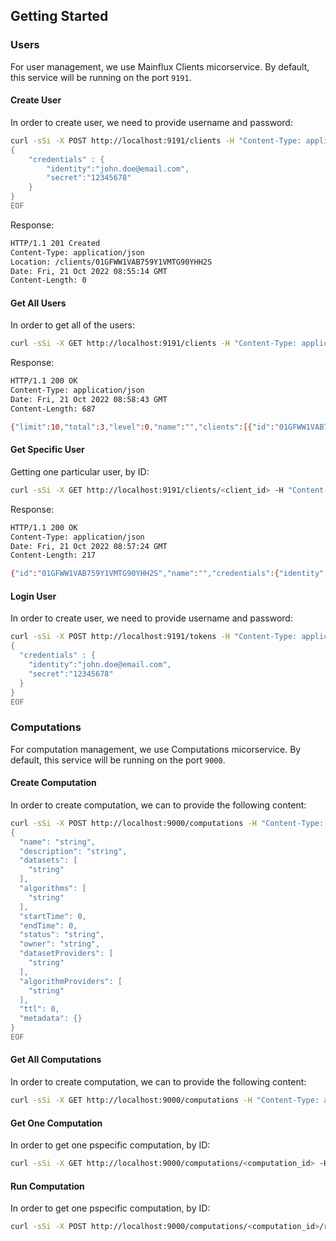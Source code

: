 ## Getting Started

### Users

For user management, we use Mainflux Clients micorservice. By default, this service will be running on the port `9191`.

#### Create User
In order to create user, we need to provide username and password:

```bash
curl -sSi -X POST http://localhost:9191/clients -H "Content-Type: application/json" -d @- <<EOF
{
    "credentials" : {
        "identity":"john.doe@email.com",
        "secret":"12345678"
    }
}
EOF
```

Response:
```bash
HTTP/1.1 201 Created
Content-Type: application/json
Location: /clients/01GFWW1VAB759Y1VMTG90YHH2S
Date: Fri, 21 Oct 2022 08:55:14 GMT
Content-Length: 0
```

#### Get All Users
In order to get all of the users:

```bash
curl -sSi -X GET http://localhost:9191/clients -H "Content-Type: application/json"
```

Response:
```bash
HTTP/1.1 200 OK
Content-Type: application/json
Date: Fri, 21 Oct 2022 08:58:43 GMT
Content-Length: 687

{"limit":10,"total":3,"level":0,"name":"","clients":[{"id":"01GFWW1VAB759Y1VMTG90YHH2S","name":"","credentials":{"identity":"john.doe@email.com","secret":""},"metadata":{},"created_at":"2022-10-21T08:55:13.995922Z","updated_at":"0001-01-01T00:00:00Z","status":0},{"id":"01GFWW7DEWGSYNMZJKGR1PR1HN","name":"","credentials":{"identity":"john1.doe@email.com","secret":""},"metadata":{},"created_at":"2022-10-21T08:58:16.412029Z","updated_at":"0001-01-01T00:00:00Z","status":0},{"id":"01GFWW7N8W90WFP1G51ER56E7R","name":"","credentials":{"identity":"john2.doe@email.com","secret":""},"metadata":{},"created_at":"2022-10-21T08:58:24.412018Z","updated_at":"0001-01-01T00:00:00Z","status":0}]}
```

#### Get Specific User
Getting one particular user, by ID:

```bash
curl -sSi -X GET http://localhost:9191/clients/<client_id> -H "Content-Type: application/json"
```

Response:
```bash
HTTP/1.1 200 OK
Content-Type: application/json
Date: Fri, 21 Oct 2022 08:57:24 GMT
Content-Length: 217

{"id":"01GFWW1VAB759Y1VMTG90YHH2S","name":"","credentials":{"identity":"john.doe@email.com","secret":""},"metadata":{},"created_at":"2022-10-21T08:55:13.995922Z","updated_at":"2022-10-21T08:55:13.995922Z","status":1}
```

#### Login User
In order to create user, we need to provide username and password:

```bash
curl -sSi -X POST http://localhost:9191/tokens -H "Content-Type: application/json" -d @- <<EOF
{
  "credentials" : {
    "identity":"john.doe@email.com",
    "secret":"12345678"
  }
}
EOF
```

### Computations

For computation management, we use Computations micorservice. By default, this service will be running on the port `9000`.

#### Create Computation
In order to create computation, we can to provide the following content:

```bash
curl -sSi -X POST http://localhost:9000/computations -H "Content-Type: application/json" -d @- <<EOF
{
  "name": "string",
  "description": "string",
  "datasets": [
    "string"
  ],
  "algorithms": [
    "string"
  ],
  "startTime": 0,
  "endTime": 0,
  "status": "string",
  "owner": "string",
  "datasetProviders": [
    "string"
  ],
  "algorithmProviders": [
    "string"
  ],
  "ttl": 0,
  "metadata": {}
}
EOF
```

#### Get All Computations
In order to create computation, we can to provide the following content:

```bash
curl -sSi -X GET http://localhost:9000/computations -H "Content-Type: application/json"
```

#### Get One Computation
In order to get one pspecific computation, by ID:

```bash
curl -sSi -X GET http://localhost:9000/computations/<computation_id> -H "Content-Type: application/json"
```

#### Run Computation
In order to get one pspecific computation, by ID:

```bash
curl -sSi -X POST http://localhost:9000/computations/<computation_id>/run -H "Content-Type: application/json"
```

